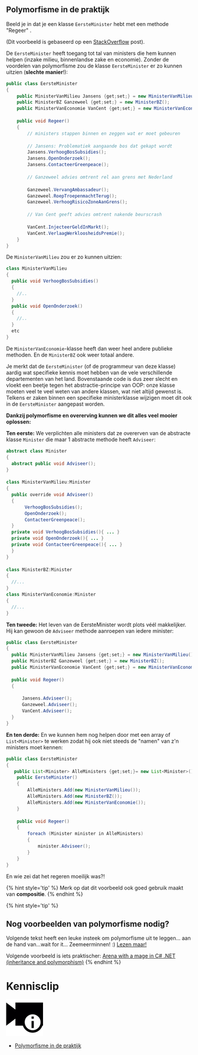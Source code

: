 ## Polymorfisme in de praktijk

Beeld je in dat je een klasse ``EersteMinister`` hebt met een methode "Regeer" <!---[^stack]--->.


<!---NOBOOKSTART--->
(Dit voorbeeld is gebaseerd op een [StackOverflow](https://stackoverflow.com/questions/1031273 ) post).
<!---NOBOOKEND--->

De ``EersteMinister`` heeft toegang tot tal van ministers die hem kunnen helpen (inzake milieu, binnenlandse zake en economie). Zonder de voordelen van polymorfisme zou de klasse ``EersteMinister`` er zo kunnen uitzien (**slechte manier**!):

<!---[^stack]Dit voorbeeld is gebaseerd op een oplossing op StackOverflow: https://stackoverflow.com/questions/1031273 ).--->


```java
public class EersteMinister
{
    public MinisterVanMilieu Jansens {get;set;} = new MinisterVanMilieu();
    public MinisterBZ Ganzeweel {get;set;} = new MinisterBZ();
    public MinisterVanEconomie VanCent {get;set;} = new MinisterVanEconomie();

    public void Regeer()
    {
        // ministers stappen binnen en zeggen wat er moet gebeuren

        // Jansens: Problematiek aangaande bos dat gekapt wordt
        Jansens.VerhoogBosSubsidies();
        Jansens.OpenOnderzoek();
        Jansens.ContacteerGreenpeace();

        // Ganzeweel advies omtrent rel aan grens met Nederland

        Ganzeweel.VervangAmbassadeur();
        Ganzeweel.RoepTroepenmachtTerug();
        Ganzeweel.VerhoogRisicoZoneAanGrens();

        // Van Cent geeft advies omtrent nakende beurscrash

        VanCent.InjecteerGeldInMarkt();
        VanCent.VerlaagWerkloosheidsPremie();
    }
}
```

De ``MinisterVanMilieu`` zou er zo kunnen uitzien:
```java
class MinisterVanMilieu
{
  public void VerhoogBosSubsidies()
  {
    //..
  }
  public void OpenOnderzoek()
  {
    //..
  }
  etc
}
```

De ``MinisterVanEconomie``-klasse heeft dan weer heel andere publieke methoden. En de ``MinisterBZ`` ook weer totaal andere.

Je merkt dat de ``EersteMinister`` (of de programmeur van deze klasse) aardig wat specifieke kennis moet hebben van de vele verschillende departementen van het land. Bovenstaande code is dus zeer slecht en vloekt een beetje tegen het abstractie-principe van OOP: onze klasse moeten veel te veel weten van andere klassen, wat niet altijd gewenst is. Telkens er zaken binnen een specifieke ministerklasse wijzigen moet dit ook in de ``EersteMinister`` aangepast worden. 

**Dankzij polymorfisme en overerving kunnen we dit alles veel mooier oplossen:**

**Ten eerste:** We verplichten alle ministers dat ze overerven van de abstracte klasse ``Minister`` die maar 1 abstracte methode heeft ``Adviseer``:

```java
abstract class Minister
{
  abstract public void Adviseer();
}

class MinisterVanMilieu:Minister
{
  public override void Adviseer()
  {
       VerhoogBosSubsidies();
       OpenOnderzoek();
       ContacteerGreenpeace();
  }
  private void VerhoogBosSubsidies(){ ... }
  private void OpenOnderzoek(){ ... }
  private void ContacteerGreenpeace(){ ... }
  }
}

class MinisterBZ:Minister
{
  //...
}
class MinisterVanEconomie:Minister
{
  //...
}
```

**Ten tweede:**  Het leven van de EersteMinister wordt plots véél makkelijker. Hij kan gewoon de ``Adviseer`` methode aanroepen van iedere minister:

```java
public class EersteMinister
{
  public MinisterVanMilieu Jansens {get;set;} = new MinisterVanMilieu();
  public MinisterBZ Ganzeweel {get;set;} = new MinisterBZ();
  public MinisterVanEconomie VanCent {get;set;} = new MinisterVanEconomie();
    
  public void Regeer()
  {

      Jansens.Adviseer(); 
      Ganzeweel.Adviseer(); 
      VanCent.Adviseer();
  }
}
```

**En ten derde:** En we kunnen hem nog helpen door met een array of ``List<Minister>`` te werken zodat hij ook niet steeds de "namen" van z'n ministers moet kennen:

```java
public class EersteMinister
{
   public List<Minister> AlleMinisters {get;set;}= new List<Minister>();
    public EersteMinister()
    {
        AlleMinisters.Add(new MinisterVanMilieu());
        AlleMinisters.Add(new MinisterBZ());
        AlleMinisters.Add(new MinisterVanEconomie());
    }

    public void Regeer()
    {  
        foreach (Minister minister in AlleMinisters)
        {
            minister.Adviseer();
        }
    }
}
```

En wie zei dat het regeren moeilijk was?!

{% hint style='tip' %}
Merk op dat dit voorbeeld ook goed gebruik maakt van **compositie**.
{% endhint %}


<!---NOBOOKSTART--->
{% hint style='tip' %}
## Nog voorbeelden van polymorfisme nodig?

Volgende tekst heeft een leuke insteek om polymorfisme uit te leggen... aan de hand van...wait for it... Zeemeerminnen! :) [Lezen maar!](http://www.techoschool.com/Technology/Dotnet/Csharp-for-Beginners_Csharp-Polymorphism)

Volgende voorbeeld is iets praktischer: [Arena with a mage in C# .NET (inheritance and polymorphism)](https://www.ict.social/csharp/oop/arena-with-mage-in-csharp-net-inheritance-and-polymorphism)
{% endhint %}

<!---NOBOOKEND--->

<!---NOBOOKSTART--->
# Kennisclip
![](../assets/infoclip.png)

* [Polymorfisme in de praktijk](https://ap.cloud.panopto.eu/Panopto/Pages/Viewer.aspx?id=06305096-bee1-466a-9b70-aba700860b64)
<!---NOBOOKEND--->